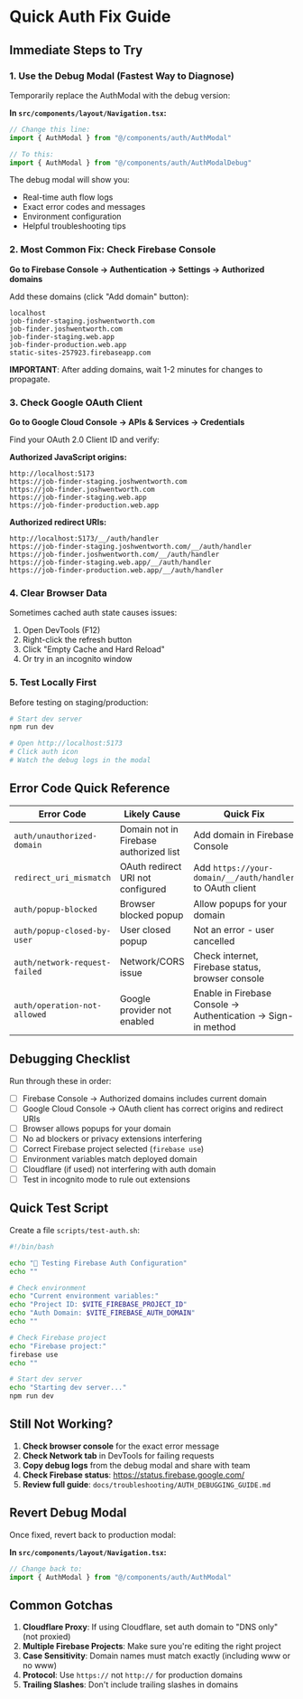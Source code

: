 # Quick Auth Fix Guide

## Immediate Steps to Try

### 1. Use the Debug Modal (Fastest Way to Diagnose)

Temporarily replace the AuthModal with the debug version:

**In `src/components/layout/Navigation.tsx`:**

```typescript
// Change this line:
import { AuthModal } from "@/components/auth/AuthModal"

// To this:
import { AuthModal } from "@/components/auth/AuthModalDebug"
```

The debug modal will show you:
- Real-time auth flow logs
- Exact error codes and messages
- Environment configuration
- Helpful troubleshooting tips

### 2. Most Common Fix: Check Firebase Console

**Go to Firebase Console → Authentication → Settings → Authorized domains**

Add these domains (click "Add domain" button):

```
localhost
job-finder-staging.joshwentworth.com
job-finder.joshwentworth.com
job-finder-staging.web.app
job-finder-production.web.app
static-sites-257923.firebaseapp.com
```

**IMPORTANT**: After adding domains, wait 1-2 minutes for changes to propagate.

### 3. Check Google OAuth Client

**Go to Google Cloud Console → APIs & Services → Credentials**

Find your OAuth 2.0 Client ID and verify:

**Authorized JavaScript origins:**
```
http://localhost:5173
https://job-finder-staging.joshwentworth.com
https://job-finder.joshwentworth.com
https://job-finder-staging.web.app
https://job-finder-production.web.app
```

**Authorized redirect URIs:**
```
http://localhost:5173/__/auth/handler
https://job-finder-staging.joshwentworth.com/__/auth/handler
https://job-finder.joshwentworth.com/__/auth/handler
https://job-finder-staging.web.app/__/auth/handler
https://job-finder-production.web.app/__/auth/handler
```

### 4. Clear Browser Data

Sometimes cached auth state causes issues:

1. Open DevTools (F12)
2. Right-click the refresh button
3. Click "Empty Cache and Hard Reload"
4. Or try in an incognito window

### 5. Test Locally First

Before testing on staging/production:

```bash
# Start dev server
npm run dev

# Open http://localhost:5173
# Click auth icon
# Watch the debug logs in the modal
```

## Error Code Quick Reference

| Error Code | Likely Cause | Quick Fix |
|------------|--------------|-----------|
| `auth/unauthorized-domain` | Domain not in Firebase authorized list | Add domain in Firebase Console |
| `redirect_uri_mismatch` | OAuth redirect URI not configured | Add `https://your-domain/__/auth/handler` to OAuth client |
| `auth/popup-blocked` | Browser blocked popup | Allow popups for your domain |
| `auth/popup-closed-by-user` | User closed popup | Not an error - user cancelled |
| `auth/network-request-failed` | Network/CORS issue | Check internet, Firebase status, browser console |
| `auth/operation-not-allowed` | Google provider not enabled | Enable in Firebase Console → Authentication → Sign-in method |

## Debugging Checklist

Run through these in order:

- [ ] Firebase Console → Authorized domains includes current domain
- [ ] Google Cloud Console → OAuth client has correct origins and redirect URIs
- [ ] Browser allows popups for your domain
- [ ] No ad blockers or privacy extensions interfering
- [ ] Correct Firebase project selected (`firebase use`)
- [ ] Environment variables match deployed domain
- [ ] Cloudflare (if used) not interfering with auth domain
- [ ] Test in incognito mode to rule out extensions

## Quick Test Script

Create a file `scripts/test-auth.sh`:

```bash
#!/bin/bash

echo "🔐 Testing Firebase Auth Configuration"
echo ""

# Check environment
echo "Current environment variables:"
echo "Project ID: $VITE_FIREBASE_PROJECT_ID"
echo "Auth Domain: $VITE_FIREBASE_AUTH_DOMAIN"
echo ""

# Check Firebase project
echo "Firebase project:"
firebase use
echo ""

# Start dev server
echo "Starting dev server..."
npm run dev
```

## Still Not Working?

1. **Check browser console** for the exact error message
2. **Check Network tab** in DevTools for failing requests
3. **Copy debug logs** from the debug modal and share with team
4. **Check Firebase status**: https://status.firebase.google.com/
5. **Review full guide**: `docs/troubleshooting/AUTH_DEBUGGING_GUIDE.md`

## Revert Debug Modal

Once fixed, revert back to production modal:

**In `src/components/layout/Navigation.tsx`:**

```typescript
// Change back to:
import { AuthModal } from "@/components/auth/AuthModal"
```

## Common Gotchas

1. **Cloudflare Proxy**: If using Cloudflare, set auth domain to "DNS only" (not proxied)
2. **Multiple Firebase Projects**: Make sure you're editing the right project
3. **Case Sensitivity**: Domain names must match exactly (including www or no www)
4. **Protocol**: Use `https://` not `http://` for production domains
5. **Trailing Slashes**: Don't include trailing slashes in domains
